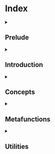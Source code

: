 <!-- Copyright 2024 Feng Mofan
SPDX-License-Identifier: Apache-2.0 -->

<h1>Index</h1>

<!-- Prelude -- Start -->
<details><summary><h2>Prelude</h2></summary>

</details>
<!-- Prelude -- End -->

<!-- Introduction -- Start -->
<details><summary><h2>Introduction</h2></summary>

</details>
<!-- Introduction -- End -->

<!-- Concepts -- Start -->
<details><summary><h2>Concepts</h2></summary>
  <!-- Mouldivore -- Start -->
  <details><summary><h3>Mouldivore</h3></summary>
    <table>
      <caption><b>Conceptualizations</b></caption>
      <thead>
        <tr>
          <th style="text-align: center">Name</th>
          <th style="text-align: center">Functionality</th>
        </tr>
      </thead>
      <tbody>
        <tr>
          <td><a href="./contents/concepts/mouldivore/all_confess.doc.md">AllConfess</a></td>
          <td>Turn a class template predicate into a concept</td>
        </tr>
        <tr>
          <td><a href="./contents/concepts/mouldivore/all_deceive.doc.md">AllDeceive</a></td>
          <td>Turn the negation of a class template predicate into a concept</td>
        </tr>
        <tr>
          <td><a href="./contents/concepts/mouldivore/any_confess.doc.md">AnyConfess</a></td>
          <td>Turn a class template predicate into a concept</td>
        </tr>
        <tr>
          <td><a href="./contents/concepts/mouldivore/any_deceive.doc.md">AnyDeceive</a></td>
          <td>Turn the negation of a class template predicate into a concept</td>
        </tr>
        <tr>
          <td><a href="./contents/concepts/mouldivore/confess.doc.md">Confess</a></td>
          <td>Turn a class template predicate into a concept</td>
        </tr>
        <tr>
          <td><a href="./contents/concepts/mouldivore/deceive.doc.md">Deceive</a></td>
          <td>Turn the negation of a class template predicate into a concept</td>
        </tr>
      </tbody>
    </table>
  </details>
  <!-- Mouldivore -- End -->

  <!-- Pagelivore -- Start -->
  <details><summary><h3>Pagelivore</h3></summary>
    <table>
      <caption><b>Conceptualizations</b></caption>
      <thead>
        <tr>
          <th style="text-align: center">Name</th>
          <th style="text-align: center">Functionality</th>
        </tr>
      </thead>
      <tbody>
        <tr>
          <td><a href="./contents/concepts/pagelivore/all_clarify.doc.md">AllClarify</a></td>
          <td>Turn a class template predicate into a concept</td>
        </tr>
        <tr>
          <td><a href="./contents/concepts/pagelivore/all_confess.doc.md">AllConfess</a></td>
          <td>Turn a class template predicate into a concept</td>
        </tr>
        <tr>
          <td><a href="./contents/concepts/pagelivore/all_deceive.doc.md">AllDeceive</a></td>
          <td>Turn the negation of a class template predicate into a concept</td>
        </tr>
        <tr>
          <td><a href="./contents/concepts/pagelivore/all_falsify.doc.md">AllFalsify</a></td>
          <td>Turn the negation of a class template predicate into a concept</td>
        </tr>
        <tr>
          <td><a href="./contents/concepts/pagelivore/any_clarify.doc.md">AnyClarify</a></td>
          <td>Turn a class template predicate into a concept</td>
        </tr>
        <tr>
          <td><a href="./contents/concepts/pagelivore/any_confess.doc.md">AnyConfess</a></td>
          <td>Turn a class template predicate into a concept</td>
        </tr>
        <tr>
          <td><a href="./contents/concepts/pagelivore/any_deceive.doc.md">AnyDeceive</a></td>
          <td>Turn the negation of a class template predicate into a concept</td>
        </tr>
        <tr>
          <td><a href="./contents/concepts/pagelivore/any_falsify.doc.md">AnyFalsify</a></td>
          <td>Turn the negation of a class template predicate into a concept</td>
        </tr>
        <tr>
          <td><a href="./contents/concepts/pagelivore/clarify.doc.md">Clarify</a></td>
          <td>Turn a class template predicate into a concept</td>
        </tr>
        <tr>
          <td><a href="./contents/concepts/pagelivore/confess.doc.md">Confess</a></td>
          <td>Turn a class template predicate into a concept</td>
        </tr>
        <tr>
          <td><a href="./contents/concepts/pagelivore/deceive.doc.md">Deceive</a></td>
          <td>Turn the negation of a class template predicate into a concept</td>
        </tr>
        <tr>
          <td><a href="./contents/concepts/pagelivore/falsify.doc.md">Falsify</a></td>
          <td>Turn the negation of a class template predicate into a concept</td>
        </tr>
      </tbody>
    </table>
  </details>
  <!-- Pagelivore -- End -->

  <!-- Typelivore -- Start -->
  <details><summary><h3>Typelivore</h3></summary>
    <table>
      <caption><b>Conceptualizations</b></caption>
      <thead>
        <tr>
          <th style="text-align: center">Name</th>
          <th style="text-align: center">Functionality</th>
        </tr>
      </thead>
      <tbody>
        <tr>
          <td><a href="./contents/concepts/typelivore/all_clarify.doc.md">AllClarify</a></td>
          <td>Turn a callable type predicate into a concept</td>
        </tr>
        <tr>
          <td><a href="./contents/concepts/typelivore/all_confess.doc.md">AllConfess</a></td>
          <td>Turn a callable type predicate into a concept</td>
        </tr>
        <tr>
          <td><a href="./contents/concepts/typelivore/all_deceive.doc.md">AllDeceive</a></td>
          <td>Turn the negation of a callable type predicate into a concept</td>
        </tr>
        <tr>
          <td><a href="./contents/concepts/typelivore/all_falsify.doc.md">AllFalsify</a></td>
          <td>Turn the negation of a callable type predicate into a concept</td>
        </tr>
        <tr>
          <td><a href="./contents/concepts/typelivore/any_clarify.doc.md">AnyClarify</a></td>
          <td>Turn a callable type predicate into a concept</td>
        </tr>
        <tr>
          <td><a href="./contents/concepts/typelivore/any_confess.doc.md">AnyConfess</a></td>
          <td>Turn a callable type predicate into a concept</td>
        </tr>
        <tr>
          <td><a href="./contents/concepts/typelivore/any_deceive.doc.md">AnyDeceive</a></td>
          <td>Turn the negation of a callable type predicate into a concept</td>
        </tr>
        <tr>
          <td><a href="./contents/concepts/typelivore/any_falsify.doc.md">AnyFalsify</a></td>
          <td>Turn the negation of a callable type predicate into a concept</td>
        </tr>
        <tr>
          <td><a href="./contents/concepts/typelivore/clarify.doc.md">Clarify</a></td>
          <td>Turn a callable type predicate into a concept</td>
        </tr>
        <tr>
          <td><a href="./contents/concepts/typelivore/confess.doc.md">Confess</a></td>
          <td>Turn a callable type predicate into a concept</td>
        </tr>
        <tr>
          <td><a href="./contents/concepts/typelivore/deceive.doc.md">Deceive</a></td>
          <td>Turn the negation of a callable type predicate into a concept</td>
        </tr>
        <tr>
          <td><a href="./contents/concepts/typelivore/falsify.doc.md">Falsify</a></td>
          <td>Turn the negation of a callable type predicate into a concept</td>
        </tr>
      </tbody>
    </table>
  </details>
  <!-- Typelivore -- End -->

  <!-- Varybivore -- Start -->
  <details><summary><h3>Varybivore</h3></summary>
    <table>
      <caption><b>Conceptualizations</b></caption>
      <thead>
        <tr>
          <th style="text-align: center">Name</th>
          <th style="text-align: center">Functionality</th>
        </tr>
      </thead>
      <tbody>
        <tr>
          <td><a href="./contents/concepts/varybivore/all_clarify.doc.md">AllClarify</a></td>
          <td>Turn a callable predicate into a concept</td>
        </tr>
        <tr>
          <td><a href="./contents/concepts/varybivore/all_confess.doc.md">AllConfess</a></td>
          <td>Turn a callable predicate into a concept</td>
        </tr>
        <tr>
          <td><a href="./contents/concepts/varybivore/all_deceive.doc.md">AllDeceive</a></td>
          <td>Turn the negation of a callable predicate into a concept</td>
        </tr>
        <tr>
          <td><a href="./contents/concepts/varybivore/all_falsify.doc.md">AllFalsify</a></td>
          <td>Turn the negation of a callable predicate into a concept</td>
        </tr>
        <tr>
          <td><a href="./contents/concepts/varybivore/any_clarify.doc.md">AnyClarify</a></td>
          <td>Turn a callable predicate into a concept</td>
        </tr>
        <tr>
          <td><a href="./contents/concepts/varybivore/any_confess.doc.md">AnyConfess</a></td>
          <td>Turn a callable predicate into a concept</td>
        </tr>
        <tr>
          <td><a href="./contents/concepts/varybivore/any_deceive.doc.md">AnyDeceive</a></td>
          <td>Turn the negation of a callable predicate into a concept</td>
        </tr>
        <tr>
          <td><a href="./contents/concepts/varybivore/any_falsify.doc.md">AnyFalsify</a></td>
          <td>Turn the negation of a callable predicate into a concept</td>
        </tr>
        <tr>
          <td><a href="./contents/concepts/varybivore/clarify.doc.md">Clarify</a></td>
          <td>Turn a callable predicate into a concept</td>
        </tr>
        <tr>
          <td><a href="./contents/concepts/varybivore/confess.doc.md">Confess</a></td>
          <td>Turn a callable predicate into a concept</td>
        </tr>
        <tr>
          <td><a href="./contents/concepts/varybivore/deceive.doc.md">Deceive</a></td>
          <td>Turn the negation of a callable predicate into a concept</td>
        </tr>
        <tr>
          <td><a href="./contents/concepts/varybivore/falsify.doc.md">Falsify</a></td>
          <td>Turn the negation of a callable predicate into a concept</td>
        </tr>
      </tbody>
    </table>
  </details>
  <!-- Varybivore -- End -->

</details>
<!-- Concepts -- End -->

<!-- Metafunctions -- Start -->
<details><summary><h2>Metafunctions</h2></summary>
  <!-- Cotanivore -- Start -->
  <details><summary><h3>Cotanivore</h3></summary>
    <!-- List Modification -- Start -->
    <table>
      <caption><b>List Modifications</b></caption>
      <thead>
        <tr>
          <th style="text-align: center">Name</th>
          <th style="text-align: center">Functionality</th>
        </tr>
      </thead>
      <tbody>
        <tr>
          <td><a href="./contents/metafunctions/cotanivore/kindred_repack.doc.md">KindredRepack</a></td>
          <td>Concatenate packed containers and then invoke an operation</td>
        </tr>
        <tr>
          <td><a href="./contents/metafunctions/cotanivore/paste.doc.md">Paste</a></td>
          <td>Concatenate packed containers</td>
        </tr>
        <tr>
          <td><a href="./contents/metafunctions/cotanivore/typical_paste.doc.md">TypicalPaste</a></td>
          <td>Concatenate packed containers</td>
        </tr>
      </tbody>
    </table>
    <!-- List Modification -- End -->
  </details>
  <!-- Cotanivore -- End -->

  <!-- Mouldivore -- Start -->
  <details><summary><h3>Mouldivore</h3></summary>
    <!-- List Modifications -- Start -->
    <table>
      <caption><b>List Modifications</b></caption>
      <thead>
        <tr>
          <th style="text-align: center">Name</th>
          <th style="text-align: center">Functionality</th>
        </tr>
      </thead>
      <tbody>
        <tr>
          <td><a href="./contents/metafunctions/mouldivore/bi_cognate_classic_plume.doc.md">BiCognateClassicPlume</a></td>
          <td>Transform every element and then invoke an operation</td>
        </tr>
        <tr>
          <td><a href="./contents/metafunctions/mouldivore/bi_cognate_plume.doc.md">BiCognatePlume</a></td>
          <td>Transform every element and then invoke an operation</td>
        </tr>
        <tr>
          <td><a href="./contents/metafunctions/mouldivore/cognate_classic_modify.doc.md">CognateClassicModify</a></td>
          <td>Transform elements at given positions and then invoke an operation</td>
        </tr>
        <tr>
          <td><a href="./contents/metafunctions/mouldivore/cognate_classic_transform.doc.md">CognateClassicTransform</a></td>
          <td>Transform elements that satisfy all given predicates and then invoke an operation</td>
        </tr>
        <tr>
          <td><a href="./contents/metafunctions/mouldivore/cognate_erase.doc.md">CognateErase</a></td>
          <td>Remove elements within a given range and then invoke an operation</td>
        </tr>
        <tr>
          <td><a href="./contents/metafunctions/mouldivore/cognate_filter.doc.md">CognateFilter</a></td>
          <td>Remove elements that satisfy all given predicates and then invoke an operation</td>
        </tr>
        <tr>
          <td><a href="./contents/metafunctions/mouldivore/cognate_front.doc.md">CognateFront</a></td>
          <td>Collect elements from the front and then invoke an operation</td>
        </tr>
        <tr>
          <td><a href="./contents/metafunctions/mouldivore/cognate_harvest.doc.md">CognateHarvest</a></td>
          <td>Collect the type results of the elements and then invoke an operation</td>
        </tr>
        <tr>
          <td><a href="./contents/metafunctions/mouldivore/cognate_inject.doc.md">CognateInject</a></td>
          <td>Insert a list into a given position and then invoke an operation</td>
        </tr>
        <tr>
          <td><a href="./contents/metafunctions/mouldivore/cognate_insert.doc.md">CognateInsert</a></td>
          <td>Insert elements into given positions and then invoke an operation</td>
        </tr>
        <tr>
          <td><a href="./contents/metafunctions/mouldivore/cognate_modify.doc.md">CognateModify</a></td>
          <td>Transform elements at given positions and then invoke an operation</td>
        </tr>
        <tr>
          <td><a href="./contents/metafunctions/mouldivore/cognate_remove.doc.md">CognateRemove</a></td>
          <td>Remove elements at given positions and then invoke an operation</td>
        </tr>
        <tr>
          <td><a href="./contents/metafunctions/mouldivore/cognate_repeat.doc.md">CognateRepeat</a></td>
          <td>Repeat a list given times and then invoke an operation</td>
        </tr>
        <tr>
          <td><a href="./contents/metafunctions/mouldivore/cognate_reverse.doc.md">CognateReverse</a></td>
          <td>Reverse the order of the elements and then invoke an operation</td>
        </tr>
        <tr>
          <td><a href="./contents/metafunctions/mouldivore/cognate_rotate.doc.md">CognateRotate</a></td>
          <td>Move elements of a given amount from the front to the end and then invoke an operation</td>
        </tr>
        <tr>
          <td><a href="./contents/metafunctions/mouldivore/cognate_slice.doc.md">CognateSlice</a></td>
          <td>Collect elements within a given range and then invoke an operation</td>
        </tr>
        <tr>
          <td><a href="./contents/metafunctions/mouldivore/cognate_transform.doc.md">CognateTransform</a></td>
          <td>Transform elements that satisfy all given predicates and then invoke an operation</td>
        </tr>
        <tr>
          <td><a href="./contents/metafunctions/mouldivore/repack.doc.md">Repack</a></td>
          <td>Concatenate packed containers and then invoke an operation</td>
        </tr>
        <tr>
          <td><a href="./contents/metafunctions/mouldivore/sieve.doc.md">Sieve</a></td>
          <td>Remove elements that satisfy all given predicates</td>
        </tr>
      </tbody>
    </table>
    <!-- List Modifications -- End -->
    <!-- Higher-Order Modifications -- Start -->
    <table>
      <caption><b>Higher-Order Modifications</b></caption>
      <thead>
        <tr>
          <th style="text-align: center">Name</th>
          <th style="text-align: center">Functionality</th>
        </tr>
      </thead>
      <tbody>
        <tr>
          <td><a href="./contents/metafunctions/mouldivore/agent.doc.md">Agent</a></td>
          <td>Invoke an operation with the elements inside a packed container</td>
        </tr>
        <tr>
          <td><a href="./contents/metafunctions/mouldivore/bind_back.doc.md">BindBack</a></td>
          <td>Fix rear arguments of an operation</td>
        </tr>
        <tr>
          <td><a href="./contents/metafunctions/mouldivore/bind_front.doc.md">BindFront</a></td>
          <td>Fix the front arguments of an operation</td>
        </tr>
        <tr>
          <td><a href="./contents/metafunctions/mouldivore/bind.doc.md">Bind</a></td>
          <td>Fix arguments of an operation at given positions</td>
        </tr>
        <tr>
          <td><a href="./contents/metafunctions/mouldivore/classic_trek.doc.md">ClassicTrek</a></td>
          <td>Compose operations</td>
        </tr>
        <tr>
          <td><a href="./contents/metafunctions/mouldivore/classic_trip.doc.md">ClassicTrip</a></td>
          <td>Compose operations</td>
        </tr>
        <tr>
          <td><a href="./contents/metafunctions/mouldivore/conceal.doc.md">Conceal</a></td>
          <td>Reform an operation so that it returns its result using member <code>type</code></td>
        </tr>
        <tr>
          <td><a href="./contents/metafunctions/mouldivore/conjunction.doc.md">Conjunction</a></td>
          <td>Combine predicates using <code>&&</code></td>
        </tr>
        <tr>
          <td><a href="./contents/metafunctions/mouldivore/disjunction.doc.md">Disjunction</a></td>
          <td>Combine predicates using <code>||</code></td>
        </tr>
        <tr>
          <td><a href="./contents/metafunctions/mouldivore/flip.doc.md">Flip</a></td>
          <td>Reverse the first two layers of a metafunction</td>
        </tr>
        <tr>
          <td><a href="./contents/metafunctions/mouldivore/negation.doc.md">Negation</a></td>
          <td>Turn a predicate into its negation</td>
        </tr>
        <tr>
          <td><a href="./contents/metafunctions/mouldivore/reveal.doc.md">Reveal</a></td>
          <td>Reform an operation so that it returns its type result directly</td>
        </tr>
        <tr>
          <td><a href="./contents/metafunctions/mouldivore/skip.doc.md">Skip</a></td>
          <td>Move the 0th layer of a metafunction to the end of its invocation order</td>
        </tr>
        <tr>
          <td><a href="./contents/metafunctions/mouldivore/trek.doc.md">Trek</a></td>
          <td>Compose operations</td>
        </tr>
        <tr>
          <td><a href="./contents/metafunctions/mouldivore/trip.doc.md">Trip</a></td>
          <td>Compose operations</td>
        </tr>
      </tbody>
    </table>
    <!-- Higher-Order Modifications -- End -->
    <!-- List Examinations -- Start -->
    <table>
      <caption><b>List Examinations</b></caption>
      <thead>
        <tr>
          <th style="text-align: center">Name</th>
          <th style="text-align: center">Functionality</th>
        </tr>
      </thead>
      <tbody>
        <tr>
          <td><a href="./contents/metafunctions/mouldivore/among.doc.md">Among</a></td>
          <td>Pick out the container at a given index</td>
        </tr>
        <tr>
          <td><a href="./contents/metafunctions/mouldivore/find.doc.md">Find</a></td>
          <td>Find the first element that satisfies all given predicates</td>
        </tr>
        <tr>
          <td><a href="./contents/metafunctions/mouldivore/independent_find.doc.md">IndependentFind</a></td>
          <td>Find the first element that satisfies all given predicates</td>
        </tr>
        <tr>
          <td><a href="./contents/metafunctions/mouldivore/independent_left_interview.doc.md">IndependentLeftInterview</a></td>
          <td>Find the first element that satisfies all given predicates modified by binding fixed arguments to the front</td>
        </tr>
        <tr>
          <td><a href="./contents/metafunctions/mouldivore/independent_right_interview.doc.md">IndependentRightInterview</a></td>
          <td>Find the first element that satisfies all given predicates modified by binding fixed arguments to the back</td>
        </tr>
        <tr>
          <td><a href="./contents/metafunctions/mouldivore/left_interview.doc.md">LeftInterview</a></td>
          <td>Find the first element that satisfies all given predicates modified by binding fixed arguments to the front</td>
        </tr>
        <tr>
          <td><a href="./contents/metafunctions/mouldivore/left_review.doc.md">LeftReview</a></td>
          <td>Check if every relative-order-preserving pair satisfies a predicate</td>
        </tr>
        <tr>
          <td><a href="./contents/metafunctions/mouldivore/look_for.doc.md">LookFor</a></td>
          <td>Find the first element that satisfies a given predicate</td>
        </tr>
        <tr>
          <td><a href="./contents/metafunctions/mouldivore/right_interview.doc.md">RightInterview</a></td>
          <td>Find the first element that satisfies all given predicates modified by binding fixed arguments to the back</td>
        </tr>
        <tr>
          <td><a href="./contents/metafunctions/mouldivore/right_review.doc.md">RightReview</a></td>
          <td>Check if every relative-order-reversing pair satisfies a predicate</td>
        </tr>
      </tbody>
    </table>
    <!-- List Examination -- End -->
    <!-- Item Examination -- Start -->
    <table>
      <caption><b>Item Examination</b></caption>
      <thead>
        <tr>
          <th style="text-align: center">Name</th>
          <th style="text-align: center">Functionality</th>
        </tr>
      </thead>
      <tbody>
        <tr>
          <td><a href="./contents/metafunctions/mouldivore/is_specialization_of.doc.md">IsSpecializationOf</a></td>
          <td>Check if a type is a specialization of a class template</td>
        </tr>
      </tbody>
    </table>
    <!-- Item Examination -- End -->
    <!-- Algorithms -- Start -->
    <table>
      <caption><b>Algorithms</b></caption>
      <thead>
        <tr>
          <th style="text-align: center">Name</th>
          <th style="text-align: center">Functionality</th>
        </tr>
      </thead>
      <tbody>
        <tr>
          <td><a href="./contents/metafunctions/mouldivore/classic_recur.doc.md">ClassicRecur</a></td>
          <td>Apply an operation repeatedly until the result satisfies all given predicates</td>
        </tr>
        <tr>
          <td><a href="./contents/metafunctions/mouldivore/fold_left_first.doc.md">FoldLeftFirst</a></td>
          <td>Left-fold a list using an operation with the first element as the initiator</td>
        </tr>
        <tr>
          <td><a href="./contents/metafunctions/mouldivore/fold_left.doc.md">FoldLeft</a></td>
          <td>Left-fold a list using an operation with a given initiator</td>
        </tr>
        <tr>
          <td><a href="./contents/metafunctions/mouldivore/fold_right_last.doc.md">FoldRightLast</a></td>
          <td>Right-fold a list using an operation with the last element as the initiator</td>
        </tr>
        <tr>
          <td><a href="./contents/metafunctions/mouldivore/fold_right.doc.md">FoldRight</a></td>
          <td>Right-fold a list using an operation with a given initiator</td>
        </tr>
        <tr>
          <td><a href="./contents/metafunctions/mouldivore/recur.doc.md">Recur</a></td>
          <td>Apply an operation repeatedly until the result satisfies all given predicates</td>
        </tr>
        <tr>
          <td><a href="./contents/metafunctions/mouldivore/situational.doc.md">Situational</a></td>
          <td>Return the first or the second element according to whether the list of all elements satisfies a predicate</td>
        </tr>
      </tbody>
    </table>
  </details>
  <!-- Mouldivore -- End -->

  <!-- Omennivore -- Start -->
  <details><summary><h3>Omennivore</h3></summary>
  
  </details>
  <!-- Omennivore -- End -->

  <!-- Raillivore -- Start -->
  <details><summary><h3>Raillivore</h3></summary>
  
  </details>
  <!-- Raillivore -- End -->

  <!-- Roadrivore -- Start -->
  <details><summary><h3>Roadrivore</h3></summary>
  
  </details>
  <!-- Roadrivore -- End -->

  <!-- Sequnivore -- Start -->
  <details><summary><h3>Sequnivore</h3></summary>
    <table>
      <caption><b>List Modifications</b></caption>
      <thead>
        <tr>
          <th style="text-align: center">Name</th>
          <th style="text-align: center">Functionality</th>
        </tr>
      </thead>
      <tbody>
        <tr>
          <td><a href="./contents/metafunctions/sequnivore/kindred_repack.doc.md">KindredRepack</a></td>
          <td>Concatenate packed sequences and then invoke an operation</td>
        </tr>
        <tr>
          <td><a href="./contents/metafunctions/sequnivore/paste.doc.md">Paste</a></td>
          <td>Concatenate packed sequences</td>
        </tr>
        <tr>
          <td><a href="./contents/metafunctions/sequnivore/typical_paste.doc.md">TypicalPaste</a></td>
          <td>Concatenate packed sequences</td>
        </tr>
      </tbody>
    </table>
  </details>
  <!-- Sequnivore -- End -->

  <!-- Stockivore -- Start -->
  <details><summary><h3>Stockivore</h3></summary>
    <table>
      <caption><b>List Modifications</b></caption>
      <thead>
        <tr>
          <th style="text-align: center">Name</th>
          <th style="text-align: center">Functionality</th>
        </tr>
      </thead>
      <tbody>
        <tr>
          <td><a href="./contents/metafunctions/stockivore/kindred_repack.doc.md">KindredRepack</a></td>
          <td>Concatenate packed stockrooms and then invoke an operation</td>
        </tr>
        <tr>
          <td><a href="./contents/metafunctions/stockivore/paste.doc.md">Paste</td>
          <td>Concatenate packed stockrooms</td>
        </tr>
        <tr>
          <td><a href="./contents/metafunctions/stockivore/typical_paste.doc.md">TypicalPaste</td>
          <td>Concatenate packed stockrooms</td>
        </tr>
      </tbody>
    </table>
  </details>
  <!-- Stockivore -- End -->

  <!-- Typelivore -- Start -->
  <details><summary><h3>Typelivore</h3></summary>
  
  </details>
  <!-- Typelivore -- End -->

  <!-- Warehivore -- Start -->
  <details><summary><h3>Warehivore</h3></summary>
    <table>
      <caption><b>List Modifications</b></caption>
      <thead>
        <tr>
          <th style="text-align: center">Name</th>
          <th style="text-align: center">Functionality</th>
        </tr>
      </thead>
      <tbody>
        <tr>
          <td><a href="./contents/metafunctions/warehivore/kindred_repack.doc.md">KindredRepack</a></td>
          <td>Concatenate packed warehouses and then invoke an operation</td>
        </tr>
        <tr>
          <td><a href="./contents/metafunctions/warehivore/paste.doc.md">Paste</a></td>
          <td>Concatenate packed warehouses</td>
        </tr>
        <tr>
          <td><a href="./contents/metafunctions/warehivore/typical_paste.doc.md">TypicalPaste</a></td>
          <td>Concatenate packed warehouses</td>
        </tr>
      </tbody>
    </table>
  </details>
  <!-- Warehouse -- End -->

</details>
<!-- Metafunctions -- End -->

<!-- Utilities -- Start -->
<details><summary><h2>Utilities</h2></summary>

  <!-- Identities -- Start -->
  <details><summary><h3>Identities</h3></summary>
  
  </details>
  <!-- Identities -- End -->

  <!-- Instruments -- Start -->
  <details><summary><h3>Instruments</h3></summary>
  
  </details>
  <!-- Instruments -- End -->

  <!-- Symbols -- Start -->
  <details><summary><h3>Symbols</h3></summary>
  
  </details>
  <!-- Symbols -- End -->

  <!-- Transportations -- Start -->
  <details><summary><h3>Transportations</h3></summary>
  
  </details>
  <!-- Transportations -- End -->

</details>
<!-- Utilities -- End -->
